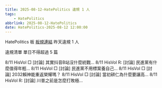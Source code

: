 ```yaml
---
title: 2025-08-12-HatePolitics 違規 1 人
tags:
    - HatePolitics
abbrlink: 2025-08-12-HatePolitics
date: HatePolitics-2025-08-12 12:00:00
---
```

HatePolitics 板 [板規連結](https://www.ptt.cc/bbs/HatePolitics/M.1617115262.A.D60.html)
昨天違規 1 人
<!-- more -->

違規清單
單日不得超過 5 篇

8/11 HisVol □ [討論] 其實抖音B站沒什麼統戰…
8/11 HisVol R: [討論] 民進黨有什麼值得年輕…
8/11 HisVol □ [討論] 民進黨不用標案養自己…
8/11 HisVol □ [討論] 2032賴神能重返榮耀嗎？
8/11 HisVol □ [討論] 當初耕仁為什麼要讓高…
8/11 HisVol R: [討論] 川普之前是怎麼打敗極…